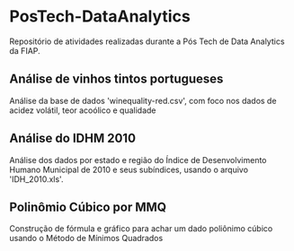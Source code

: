 # PosTech-DataAnalytics

Repositório de atividades realizadas durante a Pós Tech de Data Analytics da FIAP.

## Análise de vinhos tintos portugueses
Análise da base de dados 'winequality-red.csv', com foco nos dados de acidez volátil, teor acoólico e qualidade

## Análise do IDHM 2010
Análise dos dados por estado e região do Índice de Desenvolvimento Humano Municipal de 2010 e seus subíndices, usando o arquivo 'IDH_2010.xls'.

## Polinômio Cúbico por MMQ
Construção de fórmula e gráfico para achar um dado poliônimo cúbico usando o Método de Mínimos Quadrados
